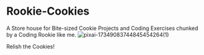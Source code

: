 # Rookie-Cookies
A Store house for Bite-sized Cookie Projects and Coding Exercises chunked by a Coding Rookie like me.
![pixai-17349083744845454264(1)](https://github.com/faizabi/Rookie-Cookies/assets/92665583/fb5c3da1-2180-4841-a28e-7e8ae45e59c7)


Relish the Cookies!
